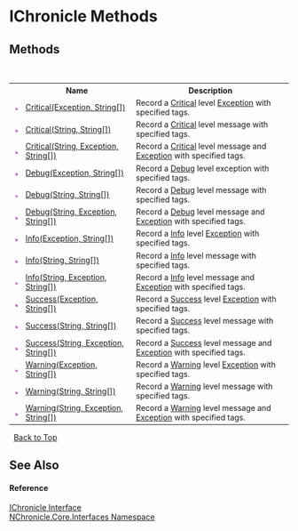 # IChronicle Methods
 


## Methods
&nbsp;<table><tr><th></th><th>Name</th><th>Description</th></tr><tr><td>![Public method](media/pubmethod.gif "Public method")</td><td><a href="M_NChronicle_Core_Interfaces_IChronicle_Critical.md">Critical(Exception, String[])</a></td><td>
Record a <a href="T_NChronicle_Core_Model_ChronicleLevel.md">Critical</a> level <a href="http://msdn2.microsoft.com/en-us/library/c18k6c59" target="_blank">Exception</a> with specified tags.</td></tr><tr><td>![Public method](media/pubmethod.gif "Public method")</td><td><a href="M_NChronicle_Core_Interfaces_IChronicle_Critical_2.md">Critical(String, String[])</a></td><td>
Record a <a href="T_NChronicle_Core_Model_ChronicleLevel.md">Critical</a> level message with specified tags.</td></tr><tr><td>![Public method](media/pubmethod.gif "Public method")</td><td><a href="M_NChronicle_Core_Interfaces_IChronicle_Critical_1.md">Critical(String, Exception, String[])</a></td><td>
Record a <a href="T_NChronicle_Core_Model_ChronicleLevel.md">Critical</a> level message and <a href="http://msdn2.microsoft.com/en-us/library/c18k6c59" target="_blank">Exception</a> with specified tags.</td></tr><tr><td>![Public method](media/pubmethod.gif "Public method")</td><td><a href="M_NChronicle_Core_Interfaces_IChronicle_Debug.md">Debug(Exception, String[])</a></td><td>
Record a <a href="T_NChronicle_Core_Model_ChronicleLevel.md">Debug</a> level exception with specified tags.</td></tr><tr><td>![Public method](media/pubmethod.gif "Public method")</td><td><a href="M_NChronicle_Core_Interfaces_IChronicle_Debug_2.md">Debug(String, String[])</a></td><td>
Record a <a href="T_NChronicle_Core_Model_ChronicleLevel.md">Debug</a> level message with specified tags.</td></tr><tr><td>![Public method](media/pubmethod.gif "Public method")</td><td><a href="M_NChronicle_Core_Interfaces_IChronicle_Debug_1.md">Debug(String, Exception, String[])</a></td><td>
Record a <a href="T_NChronicle_Core_Model_ChronicleLevel.md">Debug</a> level message and <a href="http://msdn2.microsoft.com/en-us/library/c18k6c59" target="_blank">Exception</a> with specified tags.</td></tr><tr><td>![Public method](media/pubmethod.gif "Public method")</td><td><a href="M_NChronicle_Core_Interfaces_IChronicle_Info.md">Info(Exception, String[])</a></td><td>
Record a <a href="T_NChronicle_Core_Model_ChronicleLevel.md">Info</a> level <a href="http://msdn2.microsoft.com/en-us/library/c18k6c59" target="_blank">Exception</a> with specified tags.</td></tr><tr><td>![Public method](media/pubmethod.gif "Public method")</td><td><a href="M_NChronicle_Core_Interfaces_IChronicle_Info_2.md">Info(String, String[])</a></td><td>
Record a <a href="T_NChronicle_Core_Model_ChronicleLevel.md">Info</a> level message with specified tags.</td></tr><tr><td>![Public method](media/pubmethod.gif "Public method")</td><td><a href="M_NChronicle_Core_Interfaces_IChronicle_Info_1.md">Info(String, Exception, String[])</a></td><td>
Record a <a href="T_NChronicle_Core_Model_ChronicleLevel.md">Info</a> level message and <a href="http://msdn2.microsoft.com/en-us/library/c18k6c59" target="_blank">Exception</a> with specified tags.</td></tr><tr><td>![Public method](media/pubmethod.gif "Public method")</td><td><a href="M_NChronicle_Core_Interfaces_IChronicle_Success.md">Success(Exception, String[])</a></td><td>
Record a <a href="T_NChronicle_Core_Model_ChronicleLevel.md">Success</a> level <a href="http://msdn2.microsoft.com/en-us/library/c18k6c59" target="_blank">Exception</a> with specified tags.</td></tr><tr><td>![Public method](media/pubmethod.gif "Public method")</td><td><a href="M_NChronicle_Core_Interfaces_IChronicle_Success_2.md">Success(String, String[])</a></td><td>
Record a <a href="T_NChronicle_Core_Model_ChronicleLevel.md">Success</a> level message with specified tags.</td></tr><tr><td>![Public method](media/pubmethod.gif "Public method")</td><td><a href="M_NChronicle_Core_Interfaces_IChronicle_Success_1.md">Success(String, Exception, String[])</a></td><td>
Record a <a href="T_NChronicle_Core_Model_ChronicleLevel.md">Success</a> level message and <a href="http://msdn2.microsoft.com/en-us/library/c18k6c59" target="_blank">Exception</a> with specified tags.</td></tr><tr><td>![Public method](media/pubmethod.gif "Public method")</td><td><a href="M_NChronicle_Core_Interfaces_IChronicle_Warning.md">Warning(Exception, String[])</a></td><td>
Record a <a href="T_NChronicle_Core_Model_ChronicleLevel.md">Warning</a> level <a href="http://msdn2.microsoft.com/en-us/library/c18k6c59" target="_blank">Exception</a> with specified tags.</td></tr><tr><td>![Public method](media/pubmethod.gif "Public method")</td><td><a href="M_NChronicle_Core_Interfaces_IChronicle_Warning_2.md">Warning(String, String[])</a></td><td>
Record a <a href="T_NChronicle_Core_Model_ChronicleLevel.md">Warning</a> level message with specified tags.</td></tr><tr><td>![Public method](media/pubmethod.gif "Public method")</td><td><a href="M_NChronicle_Core_Interfaces_IChronicle_Warning_1.md">Warning(String, Exception, String[])</a></td><td>
Record a <a href="T_NChronicle_Core_Model_ChronicleLevel.md">Warning</a> level message and <a href="http://msdn2.microsoft.com/en-us/library/c18k6c59" target="_blank">Exception</a> with specified tags.</td></tr></table>&nbsp;
<a href="#ichronicle-methods">Back to Top</a>

## See Also


#### Reference
<a href="T_NChronicle_Core_Interfaces_IChronicle.md">IChronicle Interface</a><br /><a href="N_NChronicle_Core_Interfaces.md">NChronicle.Core.Interfaces Namespace</a><br />
